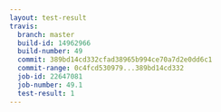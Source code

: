 ```yaml
---
layout: test-result
travis:
  branch: master
  build-id: 14962966
  build-number: 49
  commit: 389bd14cd332cfad38965b994ce70a7d2e0dd6c1
  commit-range: 0c4fcd530979...389bd14cd332
  job-id: 22647081
  job-number: 49.1
  test-result: 1
---
```

